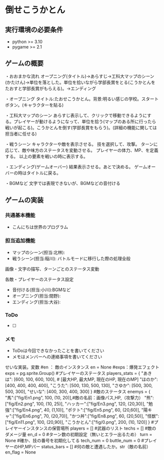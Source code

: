 # 倒せこうかとん

## 実行環境の必要条件
* python >= 3.10
* pygame >= 2.1

## ゲームの概要
・おおまかな流れ
オープニング(タイトル)→あらすじ→工科大マップのシーン(かたけん)→単位を落とした。単位を拾いながら学部長賞をとる(こうかとんをたおすと学部長賞がもらえる)。→エンディング

・オープニング
タイトル:たおせこうかとん。背景:明るい感じの学校。スタートボタン。(キャラクターを貼る)

・工科大マップのシーン
あらすじ表示して、クリックで移動できるようにする。プレイヤーが動けるようになって、単位を拾う(マップのある所に行ったら戦いが起こる)。こうかとんを倒す(学部長賞をもらう)。(詳細の機能に関しては担当者に任せる)

・戦うシーン
キャラクターや敵を表示させる。
技を選択して、攻撃。
ターンに応じて、敵や味方のステータスを変動させる。
プレイヤーの体力、MP、を定義する。
以上の要素を戦いの時に表示する。

・エンディング(ゲームオーバー)
結果表示させる。あとで決める。
ゲームオーバーの時はタイトルに戻る。

・BGMなど
文字では表現できないが、BGMなどの音付ける

## ゲームの実装
### 共通基本機能
* こんにちは世界のプログラム

### 担当追加機能
* マップのシーン(担当:北林):
* 戦うシーン(担当:稲川): 
バトルモードに移行した際の処理全般

画像・文字の描写、ターンごとのステータス変動

各敵・プレイヤーのステータス設定
* 音付ける(担当:小川):BGMなど
* オープニング(担当:間野):
* エンディング(担当:大谷):


### ToDo
- [ ] 

### メモ
* ToDoは今回できなかったことを書いてください
* メモはメンバーへの連絡事項を書いてください

せいな実装。変数
    #en ： 敵のインスタンス
    en = None
    #exps：爆発エフェクト
    exps = pg.sprite.Group()
    #プレイヤーのステータス
    players_stats = {
        "あきは": [600, 100, 600, 100],  # [最大HP, 最大MP, 現在のHP, 現在のMP]
        "ほのか": [400, 400, 400, 400],
        "こうた": [500, 130, 500, 130],
        "さゆか": [500, 300, 500, 300],
        "せいな": [400, 300, 400, 300]
    }
    #敵のステータス
    enemys = {
        "馬":["fig/En1.png", 100, (10, 20)],#敵の名前：画像パス,HP,（攻撃力）
        "熊":["fig/En2.png", 100, (10, 25)],
        "ハッカー":["fig/En3.png", 120, (20,30)],
        "勉強":["fig/En4.png", 40, (1,10)],
        "ポテト":["fig/En5.png", 60, (20,60)],
        "陽キャ":["fig/En6.png", 70, (20,70)],
        "かつ丼":["fig/En8.png", 60, (20,50)],
        "怪獣":["fig/En11.png", 100, (20,90)],
        "こうかとん":["fig/0.png", 200, (10, 120)]
    }
    #プレイヤーインスタンスの保管場所
    players = []
    #武器のリスト
    techs = []
    #敵のダメージ量
    en_d = 0
    #ターン数の初期設定（無いとエラー出るため）
    turn = None
    #確か、技の番号を初期化してる
    tech_num = 0
    buttle_num = 0
    #プレイヤーのHP,MPバー
    status_bars = []
    #何の敵と遭遇したか。str（敵の名前）
    en_flag = None